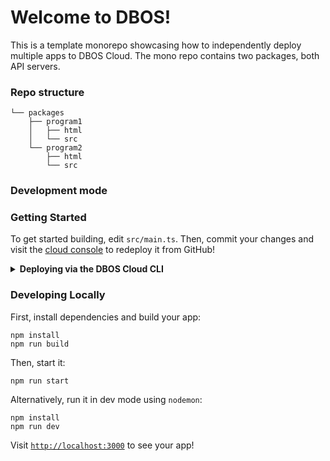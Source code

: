 # Welcome to DBOS!

This is a template monorepo showcasing how to independently deploy multiple apps to DBOS Cloud. The mono repo contains two packages, both API servers.

### Repo structure

```shell
└── packages
    ├── program1
    │   ├── html
    │   └── src
    └── program2
        ├── html
        └── src
```

### Development mode

### Getting Started

To get started building, edit `src/main.ts`.
Then, commit your changes and visit the [cloud console](https://console.dbos.dev/applications) to redeploy it from GitHub!


<details>
<summary><strong>Deploying via the DBOS Cloud CLI</strong></summary>

You can also deploy this app via the DBOS Cloud CLI.
Install it globally with this command:

```shell
npm i -g @dbos-inc/dbos-cloud
```

Then, run this command to deploy your app:

```shell
dbos-cloud app deploy
```
</details>

### Developing Locally

First, install dependencies and build your app:

```shell
npm install
npm run build
```

Then, start it:

```shell
npm run start
```

Alternatively, run it in dev mode using `nodemon`:

```shell
npm install
npm run dev
```

Visit [`http://localhost:3000`](http://localhost:3000) to see your app!
